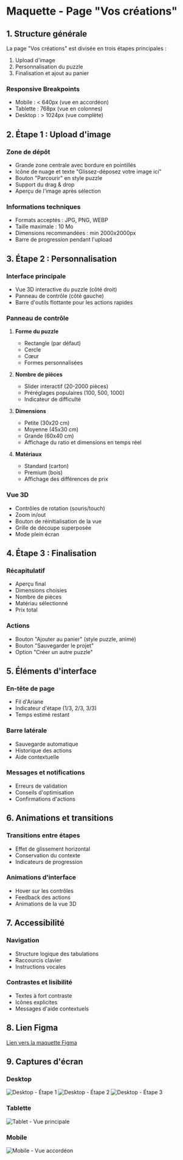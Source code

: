 # Maquette - Page "Vos créations"

## 1. Structure générale

La page "Vos créations" est divisée en trois étapes principales :
1. Upload d'image
2. Personnalisation du puzzle
3. Finalisation et ajout au panier

### Responsive Breakpoints
- Mobile : < 640px (vue en accordéon)
- Tablette : 768px (vue en colonnes)
- Desktop : > 1024px (vue complète)

## 2. Étape 1 : Upload d'image

### Zone de dépôt
- Grande zone centrale avec bordure en pointillés
- Icône de nuage et texte "Glissez-déposez votre image ici"
- Bouton "Parcourir" en style puzzle
- Support du drag & drop
- Aperçu de l'image après sélection

### Informations techniques
- Formats acceptés : JPG, PNG, WEBP
- Taille maximale : 10 Mo
- Dimensions recommandées : min 2000x2000px
- Barre de progression pendant l'upload

## 3. Étape 2 : Personnalisation

### Interface principale
- Vue 3D interactive du puzzle (côté droit)
- Panneau de contrôle (côté gauche)
- Barre d'outils flottante pour les actions rapides

### Panneau de contrôle
1. **Forme du puzzle**
   - Rectangle (par défaut)
   - Cercle
   - Cœur
   - Formes personnalisées

2. **Nombre de pièces**
   - Slider interactif (20-2000 pièces)
   - Préréglages populaires (100, 500, 1000)
   - Indicateur de difficulté

3. **Dimensions**
   - Petite (30x20 cm)
   - Moyenne (45x30 cm)
   - Grande (60x40 cm)
   - Affichage du ratio et dimensions en temps réel

4. **Matériaux**
   - Standard (carton)
   - Premium (bois)
   - Affichage des différences de prix

### Vue 3D
- Contrôles de rotation (souris/touch)
- Zoom in/out
- Bouton de réinitialisation de la vue
- Grille de découpe superposée
- Mode plein écran

## 4. Étape 3 : Finalisation

### Récapitulatif
- Aperçu final
- Dimensions choisies
- Nombre de pièces
- Matériau sélectionné
- Prix total

### Actions
- Bouton "Ajouter au panier" (style puzzle, animé)
- Bouton "Sauvegarder le projet"
- Option "Créer un autre puzzle"

## 5. Éléments d'interface

### En-tête de page
- Fil d'Ariane
- Indicateur d'étape (1/3, 2/3, 3/3)
- Temps estimé restant

### Barre latérale
- Sauvegarde automatique
- Historique des actions
- Aide contextuelle

### Messages et notifications
- Erreurs de validation
- Conseils d'optimisation
- Confirmations d'actions

## 6. Animations et transitions

### Transitions entre étapes
- Effet de glissement horizontal
- Conservation du contexte
- Indicateurs de progression

### Animations d'interface
- Hover sur les contrôles
- Feedback des actions
- Animations de la vue 3D

## 7. Accessibilité

### Navigation
- Structure logique des tabulations
- Raccourcis clavier
- Instructions vocales

### Contrastes et lisibilité
- Textes à fort contraste
- Icônes explicites
- Messages d'aide contextuels

## 8. Lien Figma

[Lien vers la maquette Figma](https://www.figma.com/file/...)

## 9. Captures d'écran

### Desktop
![Desktop - Étape 1](../assets/maquettes/vos-creations-desktop-1.png)
![Desktop - Étape 2](../assets/maquettes/vos-creations-desktop-2.png)
![Desktop - Étape 3](../assets/maquettes/vos-creations-desktop-3.png)

### Tablette
![Tablet - Vue principale](../assets/maquettes/vos-creations-tablet.png)

### Mobile
![Mobile - Vue accordéon](../assets/maquettes/vos-creations-mobile.png) 